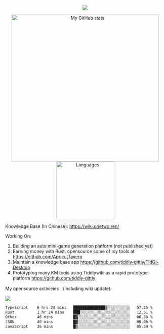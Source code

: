 <a href="https://github.com/linonetwo">
    <p align="center">
        <img src="https://github-profile-trophy.vercel.app/?username=linonetwo&column=7&theme=onedark"/>
    </p>
</a>
<a align="center" href="https://github.com/linonetwo">
  <p align="center">
    <img src="https://github-readme-stats.vercel.app/api?username=linonetwo&show_icons=true&count_private=true" alt="My GitHub stats" width="465"/>
    <img src="https://github-readme-stats.vercel.app/api/top-langs/?username=linonetwo&layout=compact&langs_count=10" alt="Languages" height="183">
  </p>
</a>

Knowledge Base (In Chinese): https://wiki.onetwo.ren/

Working On: 

1. Building an auto mini-game generation platform (not published yet)
1. Earning money with Rust, opensource some of my tools at https://github.com/ApricotTavern
1. Maintain a knowledge base app https://github.com/tiddly-gittly/TidGi-Desktop
1. Prototyping many KM tools using Tiddlywiki as a rapid prototype platform https://github.com/tiddly-gittly

My opensource activieies （including wiki update):

![](https://visitor-badge.glitch.me/badge?page_id=linonetwo.linonetwo)

<!--START_SECTION:waka-->

```txt
TypeScript    6 hrs 24 mins   ██████████████▒░░░░░░░░░░   57.25 %
Rust          1 hr 24 mins    ███░░░░░░░░░░░░░░░░░░░░░░   12.51 %
Other         46 mins         █▓░░░░░░░░░░░░░░░░░░░░░░░   06.88 %
JSON          40 mins         █▓░░░░░░░░░░░░░░░░░░░░░░░   06.06 %
JavaScript    36 mins         █▒░░░░░░░░░░░░░░░░░░░░░░░   05.39 %
```

<!--END_SECTION:waka-->
